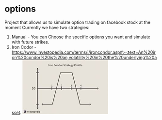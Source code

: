 # options
Project that allows us to simulate option trading on facebook stock at the moment
Currently we have two strategies:
  1) Manual - You can Choose the specific options you want and simulate with future strikes.
  2) Iron Codor - https://www.investopedia.com/terms/i/ironcondor.asp#:~:text=An%20iron%20condor%20is%20an,volatility%20in%20the%20underlying%20asset. 
  ![Iron Codor](https://github.com/rtmzhr/options/blob/main/Iron%20Codor.jpeg)
